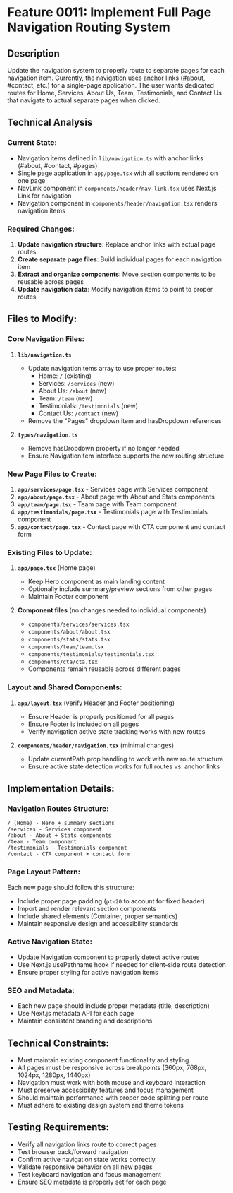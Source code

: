 # Feature 0011: Implement Full Page Navigation Routing System

## Description
Update the navigation system to properly route to separate pages for each navigation item. Currently, the navigation uses anchor links (#about, #contact, etc.) for a single-page application. The user wants dedicated routes for Home, Services, About Us, Team, Testimonials, and Contact Us that navigate to actual separate pages when clicked.

## Technical Analysis

### Current State:
- Navigation items defined in `lib/navigation.ts` with anchor links (#about, #contact, #pages)
- Single page application in `app/page.tsx` with all sections rendered on one page
- NavLink component in `components/header/nav-link.tsx` uses Next.js Link for navigation
- Navigation component in `components/header/navigation.tsx` renders navigation items

### Required Changes:
1. **Update navigation structure**: Replace anchor links with actual page routes
2. **Create separate page files**: Build individual pages for each navigation item
3. **Extract and organize components**: Move section components to be reusable across pages
4. **Update navigation data**: Modify navigation items to point to proper routes

## Files to Modify:

### Core Navigation Files:
1. **`lib/navigation.ts`**
   - Update navigationItems array to use proper routes:
     - Home: `/` (existing)
     - Services: `/services` (new)
     - About Us: `/about` (new) 
     - Team: `/team` (new)
     - Testimonials: `/testimonials` (new)
     - Contact Us: `/contact` (new)
   - Remove the "Pages" dropdown item and hasDropdown references

2. **`types/navigation.ts`**
   - Remove hasDropdown property if no longer needed
   - Ensure NavigationItem interface supports the new routing structure

### New Page Files to Create:
1. **`app/services/page.tsx`** - Services page with Services component
2. **`app/about/page.tsx`** - About page with About and Stats components  
3. **`app/team/page.tsx`** - Team page with Team component
4. **`app/testimonials/page.tsx`** - Testimonials page with Testimonials component
5. **`app/contact/page.tsx`** - Contact page with CTA component and contact form

### Existing Files to Update:
1. **`app/page.tsx`** (Home page)
   - Keep Hero component as main landing content
   - Optionally include summary/preview sections from other pages
   - Maintain Footer component

2. **Component files** (no changes needed to individual components)
   - `components/services/services.tsx`
   - `components/about/about.tsx` 
   - `components/stats/stats.tsx`
   - `components/team/team.tsx`
   - `components/testimonials/testimonials.tsx`
   - `components/cta/cta.tsx`
   - Components remain reusable across different pages

### Layout and Shared Components:
1. **`app/layout.tsx`** (verify Header and Footer positioning)
   - Ensure Header is properly positioned for all pages
   - Ensure Footer is included on all pages
   - Verify navigation active state tracking works with new routes

2. **`components/header/navigation.tsx`** (minimal changes)
   - Update currentPath prop handling to work with new route structure
   - Ensure active state detection works for full routes vs. anchor links

## Implementation Details:

### Navigation Routes Structure:
```
/ (Home) - Hero + summary sections
/services - Services component
/about - About + Stats components 
/team - Team component
/testimonials - Testimonials component
/contact - CTA component + contact form
```

### Page Layout Pattern:
Each new page should follow this structure:
- Include proper page padding (`pt-20` to account for fixed header)
- Import and render relevant section components
- Include shared elements (Container, proper semantics)
- Maintain responsive design and accessibility standards

### Active Navigation State:
- Update Navigation component to properly detect active routes
- Use Next.js usePathname hook if needed for client-side route detection
- Ensure proper styling for active navigation items

### SEO and Metadata:
- Each new page should include proper metadata (title, description)
- Use Next.js metadata API for each page
- Maintain consistent branding and descriptions

## Technical Constraints:
- Must maintain existing component functionality and styling
- All pages must be responsive across breakpoints (360px, 768px, 1024px, 1280px, 1440px)
- Navigation must work with both mouse and keyboard interaction
- Must preserve accessibility features and focus management
- Should maintain performance with proper code splitting per route
- Must adhere to existing design system and theme tokens

## Testing Requirements:
- Verify all navigation links route to correct pages
- Test browser back/forward navigation
- Confirm active navigation state works correctly
- Validate responsive behavior on all new pages
- Test keyboard navigation and focus management
- Ensure SEO metadata is properly set for each page
